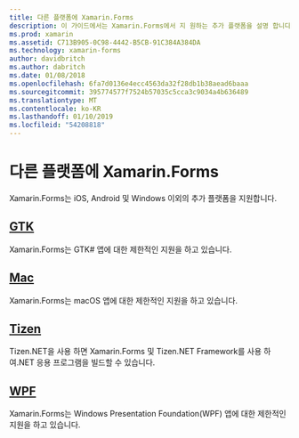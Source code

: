 ```yaml
---
title: 다른 플랫폼에 Xamarin.Forms
description: 이 가이드에서는 Xamarin.Forms에서 지 원하는 추가 플랫폼을 설명 합니다.
ms.prod: xamarin
ms.assetid: C713B905-0C98-4442-B5CB-91C384A384DA
ms.technology: xamarin-forms
author: davidbritch
ms.author: dabritch
ms.date: 01/08/2018
ms.openlocfilehash: 6fa7d0136e4ecc4563da32f28db1b38aead6baaa
ms.sourcegitcommit: 395774577f7524b57035c5cca3c9034a4b636489
ms.translationtype: MT
ms.contentlocale: ko-KR
ms.lasthandoff: 01/10/2019
ms.locfileid: "54208818"
---
```

# <a name="xamarinforms-other-platforms"></a>다른 플랫폼에 Xamarin.Forms

Xamarin.Forms는 iOS, Android 및 Windows 이외의 추가 플랫폼을 지원합니다.

## <a name="gtkgtkmd"></a>[GTK](gtk.md)

Xamarin.Forms는 GTK# 앱에 대한 제한적인 지원을 하고 있습니다.

## <a name="macmacmd"></a>[Mac](mac.md)

Xamarin.Forms는 macOS 앱에 대한 제한적인 지원을 하고 있습니다.

## <a name="tizentizenmd"></a>[Tizen](tizen.md)

Tizen.NET을 사용 하면 Xamarin.Forms 및 Tizen.NET Framework를 사용 하 여.NET 응용 프로그램을 빌드할 수 있습니다.

## <a name="wpfwpfmd"></a>[WPF](wpf.md)

Xamarin.Forms는 Windows Presentation Foundation(WPF) 앱에 대한 제한적인 지원을 하고 있습니다.
